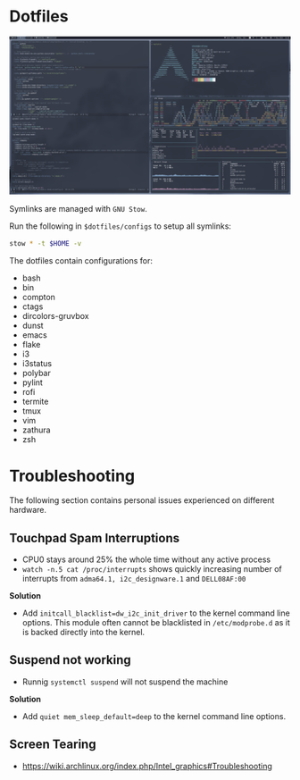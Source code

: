 # Dotfiles

![Screenshot](./scrot.png)

Symlinks are managed with `GNU Stow`.

Run the following in `$dotfiles/configs` to setup all symlinks:

```bash
stow * -t $HOME -v
```

The dotfiles contain configurations for:
* bash
* bin
* compton
* ctags
* dircolors-gruvbox
* dunst
* emacs
* flake
* i3
* i3status
* polybar
* pylint
* rofi
* termite
* tmux
* vim
* zathura
* zsh

# Troubleshooting

The following section contains personal issues experienced on different hardware.

## Touchpad Spam Interruptions

- CPU0 stays around 25% the whole time without any active process
- `watch -n.5 cat /proc/interrupts` shows quickly increasing number of interrupts from `adma64.1, i2c_designware.1` and `DELL08AF:00`

**Solution**

- Add `initcall_blacklist=dw_i2c_init_driver` to the kernel command line options. This module often cannot be blacklisted in `/etc/modprobe.d` as it is backed directly into the kernel.

## Suspend not working

- Runnig `systemctl suspend` will not suspend the machine

**Solution**

- Add `quiet mem_sleep_default=deep` to the kernel command line options.

## Screen Tearing
- https://wiki.archlinux.org/index.php/Intel_graphics#Troubleshooting
